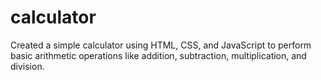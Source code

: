 # calculator
Created a simple calculator using HTML, CSS, and JavaScript to perform basic arithmetic operations like addition, subtraction, multiplication, and division.
